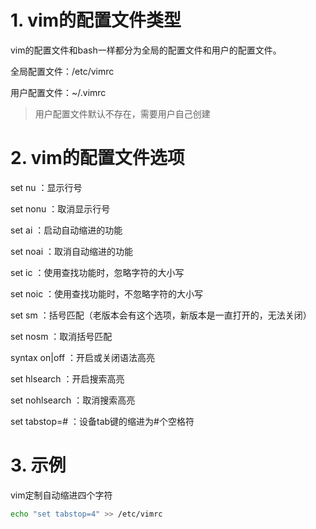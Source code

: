 # 1.  vim的配置文件类型

vim的配置文件和bash一样都分为全局的配置文件和用户的配置文件。

全局配置文件：/etc/vimrc

用户配置文件：~/.vimrc

> 用户配置文件默认不存在，需要用户自己创建



# 2.  vim的配置文件选项

set nu ：显示行号

set nonu ：取消显示行号

set ai ：启动自动缩进的功能

set noai ：取消自动缩进的功能

set ic ：使用查找功能时，忽略字符的大小写

set noic ：使用查找功能时，不忽略字符的大小写

set sm ：括号匹配（老版本会有这个选项，新版本是一直打开的，无法关闭）

set nosm ：取消括号匹配

syntax on|off ：开启或关闭语法高亮

set hlsearch ：开启搜索高亮

set nohlsearch ：取消搜索高亮

set tabstop=# ：设备tab键的缩进为#个空格符



# 3.  示例

vim定制自动缩进四个字符

```bash
echo "set tabstop=4" >> /etc/vimrc
```

